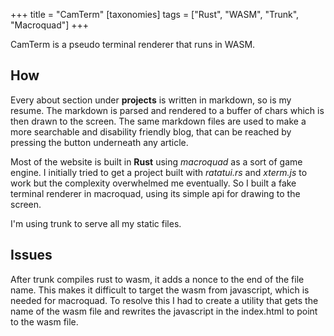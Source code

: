 +++
title = "CamTerm"
[taxonomies]
tags = ["Rust", "WASM", "Trunk", "Macroquad"]
+++

CamTerm is a pseudo terminal renderer that runs in WASM. 

## How

Every about section under **projects** is written in markdown, so is my resume.
The markdown is parsed and rendered to a buffer of chars which is then drawn to the screen.
The same markdown files are used to make a more searchable and disability friendly blog, 
that can be reached by pressing the button underneath any article.

Most of the website is built in **Rust** using *macroquad* as a sort of game engine. 
I initially tried to get a project built with *ratatui.rs* and *xterm.js* to work but the complexity overwhelmed me eventually.
So I built a fake terminal renderer in macroquad, using its simple api for drawing to the screen. 

I'm using trunk to serve all my static files.

## Issues

After trunk compiles rust to wasm, it adds a nonce to the end of the file name. 
This makes it difficult to target the wasm from javascript, which is needed for macroquad.
To resolve this I had to create a utility that gets the name of the wasm file and rewrites 
the javascript in the index.html to point to the wasm file.
